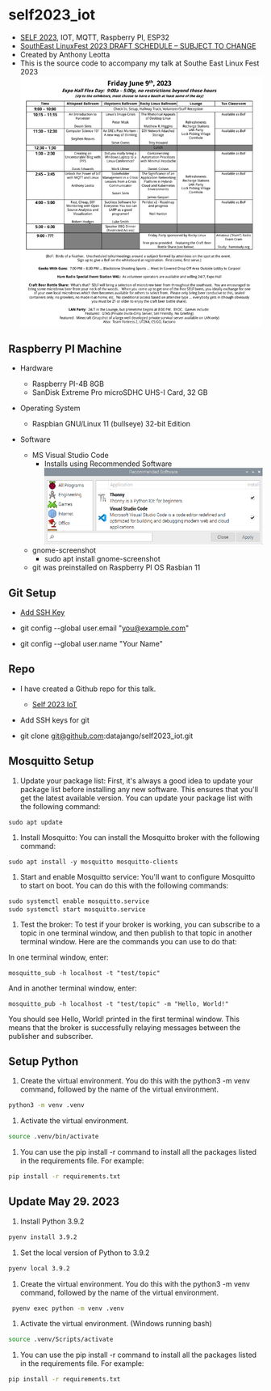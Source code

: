 # self2023_iot
- [SELF 2023](https://southeastlinuxfest.org/), IOT, MQTT, Raspberry PI, ESP32
- [SouthEast LinuxFest 2023 DRAFT SCHEDULE – SUBJECT TO CHANGE](https://drive.google.com/file/d/1Ncb9qsIFZWCa1sbq_RDgqzSwXE24Gy0t/edit)
- Created by Anthony Leotta
- This is the source code to accompany my talk at Southe East Linux Fest 2023
![SELF 2023](./images/SELF2023_June_9_2023.png)

## Raspberry PI Machine

- Hardware
    - Raspberry PI-4B 8GB
    - SanDisk Extreme Pro microSDHC UHS-I Card, 32 GB

- Operating System
    - Raspbian GNU/Linux 11 (bullseye) 32-bit Edition

- Software
    - MS Visual Studio Code
        - Installs using Recommended Software ![](./images/Screenshot-from%202023-05-22-11-48-34.png)
    - gnome-screenshot
        - sudo apt install gnome-screenshot
    - git was preinstalled on Raspberry PI OS Rasbian 11

## Git Setup

- [Add SSH Key](https://docs.github.com/en/authentication/connecting-to-github-with-ssh/generating-a-new-ssh-key-and-adding-it-to-the-ssh-agent)

- git config --global user.email "you@example.com"
- git config --global user.name "Your Name"


## Repo

- I have created a Github repo for this talk.
    - [Self 2023 IoT](https://github.com/datajango/self2023_iot)

- Add SSH keys for git

- git clone git@github.com:datajango/self2023_iot.git

## Mosquitto Setup

1. Update your package list: First, it's always a good idea to update your package list before installing any new software. This ensures that you'll get the latest available version. You can update your package list with the following command:

```
sudo apt update
```

1. Install Mosquitto: You can install the Mosquitto broker with the following command:
```
sudo apt install -y mosquitto mosquitto-clients
```

1. Start and enable Mosquitto service: You'll want to configure Mosquitto to start on boot. You can do this with the following commands:

```
sudo systemctl enable mosquitto.service
sudo systemctl start mosquitto.service
```

1. Test the broker: To test if your broker is working, you can subscribe to a topic in one terminal window, and then publish to that topic in another terminal window. Here are the commands you can use to do that:

In one terminal window, enter:
```
mosquitto_sub -h localhost -t "test/topic"
```
And in another terminal window, enter:
```
mosquitto_pub -h localhost -t "test/topic" -m "Hello, World!"
```
You should see Hello, World! printed in the first terminal window. This means that the broker is successfully relaying messages between the publisher and subscriber.

## Setup Python


1. Create the virtual environment. You do this with the python3 -m venv command, followed by the name of the virtual environment. 
```bash
python3 -m venv .venv
```
1. Activate the virtual environment. 
```bash
source .venv/bin/activate
```
1. You can use the pip install -r command to install all the packages listed in the requirements file. For example:
```bash
pip install -r requirements.txt
```

## Update May 29. 2023

1. Install Python 3.9.2
```bash
pyenv install 3.9.2
```

1. Set the local version of Python to 3.9.2
```bash
pyenv local 3.9.2
```

1. Create the virtual environment. You do this with the python3 -m venv command, followed by the name of the virtual environment. 
```bash
 pyenv exec python -m venv .venv
```

1. Activate the virtual environment. 
(Windows running bash)
```bash
source .venv/Scripts/activate
```

1. You can use the pip install -r command to install all the packages listed in the requirements file. For example:
```bash
pip install -r requirements.txt
```